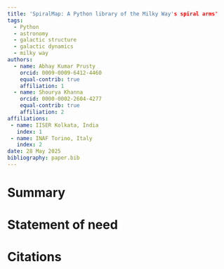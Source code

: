```yaml
---
title: 'SpiralMap: A Python library of the Milky Way's spiral arms'
tags:
  - Python
  - astronomy
  - galactic structure
  - galactic dynamics
  - milky way
authors:
  - name: Abhay Kumar Prusty 
    orcid: 0009-0009-6412-4460
    equal-contrib: true
    affiliation: 1
  - name: Shourya Khanna
    orcid: 0000-0002-2604-4277
    equal-contrib: true
    affiliation: 2
affiliations:
 - name: IISER Kolkata, India
   index: 1
 - name: INAF Torino, Italy
   index: 2   
date: 28 May 2025
bibliography: paper.bib
---
```


# Summary


# Statement of need


# Citations


